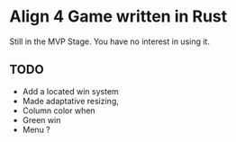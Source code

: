 # Align 4 Game written in Rust

Still in the MVP Stage.
You have no interest in using it.

## TODO
- Add a located win system
- Made adaptative resizing,
- Column color when
- Green win
- Menu ?
